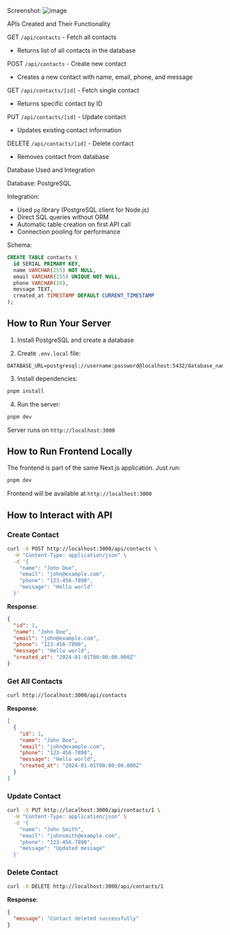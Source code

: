 Screenshot:
![image](https://github.com/user-attachments/assets/04acf67a-45bf-4066-b72b-a3a7030bd8e3)



APIs Created and Their Functionality

 GET `/api/contacts` - Fetch all contacts
- Returns list of all contacts in the database

 POST `/api/contacts` - Create new contact
- Creates a new contact with name, email, phone, and message

 GET `/api/contacts/[id]` - Fetch single contact
- Returns specific contact by ID

 PUT `/api/contacts/[id]` - Update contact
- Updates existing contact information

 DELETE `/api/contacts/[id]` - Delete contact
- Removes contact from database

Database Used and Integration

Database: PostgreSQL

Integration: 
- Used `pg` library (PostgreSQL client for Node.js)
- Direct SQL queries without ORM
- Automatic table creation on first API call
- Connection pooling for performance

Schema:
```sql
CREATE TABLE contacts (
  id SERIAL PRIMARY KEY,
  name VARCHAR(255) NOT NULL,
  email VARCHAR(255) UNIQUE NOT NULL,
  phone VARCHAR(20),
  message TEXT,
  created_at TIMESTAMP DEFAULT CURRENT_TIMESTAMP
);
```

## How to Run Your Server

1. Install PostgreSQL and create a database

2. Create `.env.local` file:
```env
DATABASE_URL=postgresql://username:password@localhost:5432/database_name
```

3. Install dependencies:
```bash
pnpm install
```

4. Run the server:
```bash
pnpm dev
```

Server runs on `http://localhost:3000`

## How to Run Frontend Locally

The frontend is part of the same Next.js application. Just run:
```bash
pnpm dev
```

Frontend will be available at `http://localhost:3000`

## How to Interact with API

### Create Contact
```bash
curl -X POST http://localhost:3000/api/contacts \
  -H "Content-Type: application/json" \
  -d '{
    "name": "John Doe",
    "email": "john@example.com",
    "phone": "123-456-7890",
    "message": "Hello world"
  }'
```

**Response**:
```json
{
  "id": 1,
  "name": "John Doe",
  "email": "john@example.com",
  "phone": "123-456-7890",
  "message": "Hello world",
  "created_at": "2024-01-01T00:00:00.000Z"
}
```

### Get All Contacts
```bash
curl http://localhost:3000/api/contacts
```

**Response**:
```json
[
  {
    "id": 1,
    "name": "John Doe",
    "email": "john@example.com",
    "phone": "123-456-7890",
    "message": "Hello world",
    "created_at": "2024-01-01T00:00:00.000Z"
  }
]
```

### Update Contact
```bash
curl -X PUT http://localhost:3000/api/contacts/1 \
  -H "Content-Type: application/json" \
  -d '{
    "name": "John Smith",
    "email": "johnsmith@example.com",
    "phone": "123-456-7890",
    "message": "Updated message"
  }'
```

### Delete Contact
```bash
curl -X DELETE http://localhost:3000/api/contacts/1
```

**Response**:
```json
{
  "message": "Contact deleted successfully"
}
```
